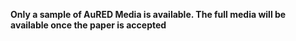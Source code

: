 **Only a sample of AuRED Media is available. The full media will be available once the paper is accepted**
